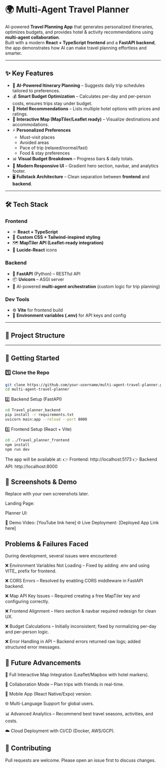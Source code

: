 # 🌍 Multi-Agent Travel Planner

AI-powered **Travel Planning App** that generates personalized itineraries, optimizes budgets, and provides hotel & activity recommendations using **multi-agent collaboration**.  
Built with a modern **React + TypeScript frontend** and a **FastAPI backend**, the app demonstrates how AI can make travel planning effortless and smarter.

---

## ✨ Key Features
- 🔮 **AI-Powered Itinerary Planning** – Suggests daily trip schedules tailored to preferences.
- 💰 **Smart Budget Optimization** – Calculates per-day and per-person costs, ensures trips stay under budget.
- 🏨 **Hotel Recommendations** – Lists multiple hotel options with prices and ratings.
- 📍 **Interactive Map (MapTiler/Leaflet ready)** – Visualize destinations and accommodations.
- ⚡ **Personalized Preferences**
  - Must-visit places
  - Avoided areas
  - Pace of trip (relaxed/normal/fast)
  - Food & stay preferences
- 📊 **Visual Budget Breakdown** – Progress bars & daily totals.
- 🎨 **Modern Responsive UI** – Gradient hero section, navbar, and analytics footer.
- 🖥️ **Fullstack Architecture** – Clean separation between **frontend** and **backend**.

---

## 🛠 Tech Stack
### Frontend
- ⚛️ **React + TypeScript**
- 🎨 **Custom CSS + Tailwind-inspired styling**
- 🗺 **MapTiler API (Leaflet-ready integration)**
- 🧰 **Lucide-React** icons

### Backend
- 🚀 **FastAPI** (Python) – RESTful API
- 📦 **Uvicorn** – ASGI server
- 🧮 AI-powered **multi-agent orchestration** (custom logic for trip planning)

### Dev Tools
- ⚙️ **Vite** for frontend build
- 🔑 **Environment variables (.env)** for API keys and config

---

## 📂 Project Structure


---

## 🚀 Getting Started

### 1️⃣ Clone the Repo
```bash
git clone https://github.com/your-username/multi-agent-travel-planner.git
cd multi-agent-travel-planner
```


2️⃣ Backend Setup (FastAPI)
```bash
cd Travel_planner_backend
pip install -r requirements.txt
uvicorn main:app --reload --port 8000
```

3️⃣ Frontend Setup (React + Vite)
```bash
cd ../Travel_planner_frontend
npm install
npm run dev
```

The app will be available at:
👉 Frontend: http://localhost:5173
👉 Backend API: http://localhost:8000


📸 Screenshots & Demo
-------------------------

Replace with your own screenshots later.

Landing Page:


Planner UI:


🎥 Demo Video: [YouTube link here]
🌐 Live Deployment: [Deployed App Link here]


Problems & Failures Faced
--------------------------

During development, several issues were encountered:

❌ Environment Variables Not Loading – Fixed by adding .env and using VITE_ prefix for frontend.

❌ CORS Errors – Resolved by enabling CORS middleware in FastAPI backend.

❌ Map API Key Issues – Required creating a free MapTiler key and configuring correctly.

❌ Frontend Alignment – Hero section & navbar required redesign for clean UX.

❌ Budget Calculations – Initially inconsistent; fixed by normalizing per-day and per-person logic.

❌ Error Handling in API – Backend errors returned raw logs; added structured error messages.


🔮 Future Advancements
---------------------------

🧭 Full Interactive Map Integration (Leaflet/Mapbox with hotel markers).

🤝 Collaboration Mode – Plan trips with friends in real-time.

📱 Mobile App (React Native/Expo) version.

🌐 Multi-Language Support for global users.

📊 Advanced Analytics – Recommend best travel seasons, activities, and costs.

☁️ Cloud Deployment with CI/CD (Docker, AWS/GCP).

🤝 Contributing
----------------
Pull requests are welcome. Please open an issue first to discuss changes.
